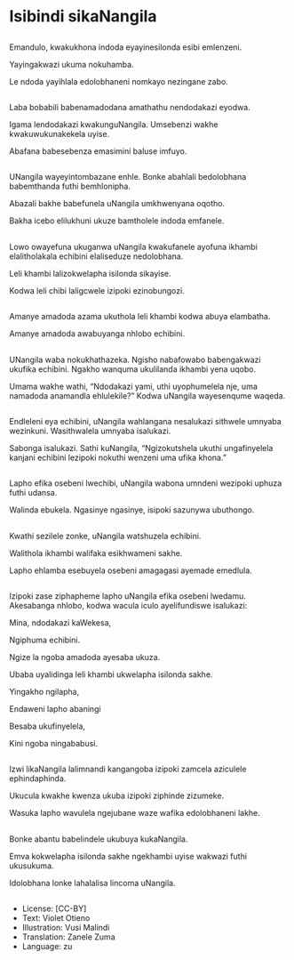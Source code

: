 # Isibindi sikaNangila

##
Emandulo, kwakukhona indoda eyayinesilonda esibi emlenzeni.

Yayingakwazi ukuma nokuhamba.

Le ndoda yayihlala edolobhaneni nomkayo nezingane zabo.

##
Laba bobabili babenamadodana amathathu nendodakazi eyodwa.

Igama lendodakazi kwakunguNangila. Umsebenzi wakhe kwakuwukunakekela uyise.

Abafana babesebenza emasimini baluse imfuyo.

##
UNangila wayeyintombazane enhle. Bonke abahlali bedolobhana babemthanda futhi bemhlonipha.

Abazali bakhe babefunela uNangila umkhwenyana oqotho.

Bakha icebo elilukhuni ukuze bamtholele indoda emfanele.

##
Lowo owayefuna ukuganwa uNangila kwakufanele ayofuna ikhambi elalitholakala echibini elaliseduze nedolobhana.

Leli khambi lalizokwelapha isilonda sikayise.

Kodwa leli chibi laligcwele izipoki ezinobungozi.

##
Amanye amadoda azama ukuthola leli khambi kodwa abuya elambatha.

Amanye amadoda awabuyanga nhlobo echibini.

##
UNangila waba nokukhathazeka. Ngisho nabafowabo babengakwazi ukufika echibini. Ngakho wanquma ukulilanda ikhambi yena uqobo.

Umama wakhe wathi, “Ndodakazi yami, uthi uyophumelela nje, uma namadoda anamandla ehlulekile?” Kodwa uNangila wayesenqume waqeda.

##
Endleleni eya echibini, uNangila wahlangana nesalukazi sithwele umnyaba wezinkuni. Wasithwalela umnyaba isalukazi.

Sabonga isalukazi. Sathi kuNangila, “Ngizokutshela ukuthi ungafinyelela kanjani echibini lezipoki nokuthi wenzeni uma ufika khona.”

##
Lapho efika osebeni lwechibi, uNangila wabona umndeni wezipoki uphuza futhi udansa.

Walinda ebukela. Ngasinye ngasinye, isipoki sazunywa ubuthongo.

##
Kwathi sezilele zonke, uNangila watshuzela echibini.

Walithola ikhambi walifaka esikhwameni sakhe.

Lapho ehlamba esebuyela osebeni amagagasi ayemade emedlula.

##
Izipoki zase ziphapheme lapho uNangila efika osebeni lwedamu. Akesabanga nhlobo, kodwa wacula iculo ayelifundiswe isalukazi:

Mina, ndodakazi kaWekesa,

Ngiphuma echibini.

Ngize la ngoba amadoda ayesaba ukuza.

Ubaba uyalidinga leli khambi ukwelapha isilonda sakhe.

Yingakho ngilapha,

Endaweni lapho abaningi

Besaba ukufinyelela,

Kini ngoba ningababusi.

##
Izwi likaNangila lalimnandi kangangoba izipoki zamcela aziculele ephindaphinda.

Ukucula kwakhe kwenza ukuba izipoki ziphinde zizumeke.

Wasuka lapho wavulela ngejubane waze wafika edolobhaneni lakhe.

##
Bonke abantu babelindele ukubuya kukaNangila.

Emva kokwelapha isilonda sakhe ngekhambi uyise wakwazi futhi ukusukuma.

Idolobhana lonke lahalalisa lincoma uNangila.

##
* License: [CC-BY]
* Text: Violet Otieno
* Illustration: Vusi Malindi
* Translation: Zanele Zuma
* Language: zu
